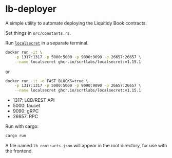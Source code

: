 # lb-deployer

A simple utility to automate deploying the Liquitidy Book contracts.

Set things in `src/constants.rs`.

Run [`localsecret`](https://github.com/scrtlabs/LocalSecret/pkgs/container/localsecret) in a separate terminal.

```sh
docker run -it \
	-p 1317:1317 -p 5000:5000 -p 9090:9090 -p 26657:26657 \
	--name localsecret ghcr.io/scrtlabs/localsecret:v1.15.1
```

or

```sh
docker run -it -e FAST_BLOCKS=true \
	-p 1317:1317 -p 5000:5000 -p 9090:9090 -p 26657:26657 \
	--name localsecret ghcr.io/scrtlabs/localsecret:v1.15.1
```

- 1317: LCD/REST API
- 5000: faucet
- 9090: gRPC
- 26657: RPC

Run with cargo:

```sh
cargo run
```

A file named `lb_contracts.json` will appear in the root directory, for use with the frontend.
